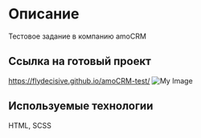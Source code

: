 # Описание

Тестовое задание в компанию amoCRM

## Ссылка на готовый проект

https://flydecisive.github.io/amoCRM-test/
![My Image](assets/images/preview.png)

## Используемые технологии

HTML, SCSS
